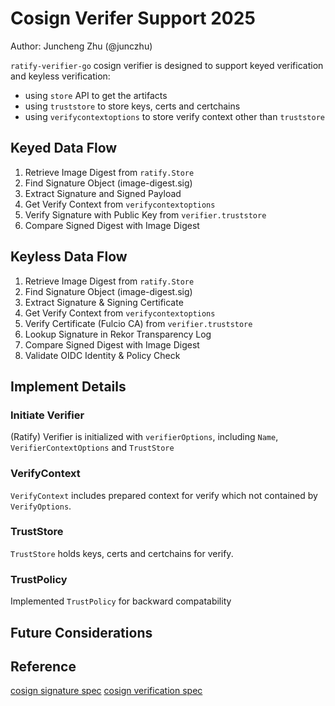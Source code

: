 # Cosign Verifer Support 2025

Author: Juncheng Zhu (@junczhu)

`ratify-verifier-go` cosign verifier is designed to support keyed verification and keyless verification:

- using `store` API to get the artifacts
- using `truststore` to store keys, certs and certchains
- using `verifycontextoptions` to store verify context other than `truststore`

## Keyed Data Flow

1. Retrieve Image Digest from `ratify.Store`
2. Find Signature Object (image-digest.sig)
3. Extract Signature and Signed Payload
4. Get Verify Context from `verifycontextoptions`
5. Verify Signature with Public Key from `verifier.truststore`
6. Compare Signed Digest with Image Digest

## Keyless Data Flow

1. Retrieve Image Digest from `ratify.Store`
2. Find Signature Object (image-digest.sig)
3. Extract Signature & Signing Certificate
4. Get Verify Context from `verifycontextoptions`
5. Verify Certificate (Fulcio CA) from `verifier.truststore`
6. Lookup Signature in Rekor Transparency Log
7. Compare Signed Digest with Image Digest
8. Validate OIDC Identity & Policy Check

## Implement Details

### Initiate Verifier

(Ratify) Verifier is initialized with `verifierOptions`, including `Name`, `VerifierContextOptions` and `TrustStore`

### VerifyContext

`VerifyContext` includes prepared context for verify which not contained by `VerifyOptions`.

### TrustStore

`TrustStore` holds keys, certs and certchains for verify.

### TrustPolicy

Implemented `TrustPolicy` for backward compatability

## Future Considerations

## Reference

[cosign signature spec](https://github.com/sigstore/cosign/blob/main/specs/SIGNATURE_SPEC.md)
[cosign verification spec](https://github.com/sigstore/architecture-docs/blob/main/client-spec.md#4-verification)